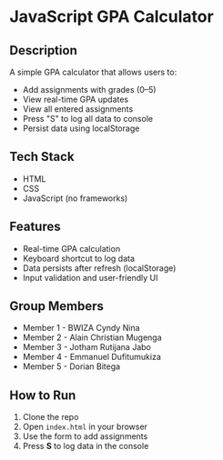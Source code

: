 # JavaScript GPA Calculator

## Description
A simple GPA calculator that allows users to:
- Add assignments with grades (0–5)
- View real-time GPA updates
- View all entered assignments
- Press "S" to log all data to console
- Persist data using localStorage

## Tech Stack
- HTML
- CSS
- JavaScript (no frameworks)

## Features
- Real-time GPA calculation
- Keyboard shortcut to log data
- Data persists after refresh (localStorage)
- Input validation and user-friendly UI

## Group Members
- Member 1 - BWIZA Cyndy Nina
- Member 2 - Alain Christian Mugenga
- Member 3 - Jotham Rutijana Jabo
- Member 4 - Emmanuel Dufitumukiza
- Member 5 - Dorian Bitega

## How to Run
1. Clone the repo
2. Open `index.html` in your browser
3. Use the form to add assignments
4. Press **S** to log data in the console
